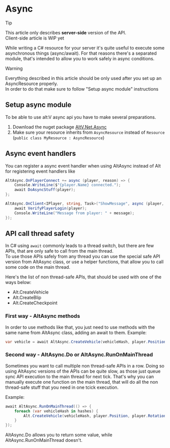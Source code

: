 # Async

> [!TIP]
> This article only describes **server-side** version of the API.<br>
> Client-side article is WIP yet

While writing a C# resource for your server it's quite useful to execute some asynchronous things (async/await).
For that reasons there's a separated module, that's intended to allow you to work safely in async conditions.

> [!WARNING]
> Everything described in this article should be only used after you set up an AsyncResource properly.<br>
> In order to do that make sure to follow "Setup async module" instructions

## Setup async module

To be able to use alt:V async api you have to make several preparations.

1. Download the nuget package [AltV.Net.Async](https://www.nuget.org/packages/AltV.Net.Async/)
2. Make sure your resource inherits from `AsyncResource` instead of `Resource` (`public class MyResource : AsyncResource`)

## Async event handlers

You can register a async event handler when using AltAsync instead of Alt for registering event handlers like

```cs
AltAsync.OnPlayerConnect += async (player, reason) => {
    Console.WriteLine($"{player.Name} connected.");
    await DoAsyncStuff(player);
};

AltAsync.OnClient<IPlayer, string, Task>("ShowMessage", async (player, message) => {
    await VerifyPlayerLogin(player);
    Console.WriteLine("Message from player: " + message);
});
```

## API call thread safety

In C# using `await` commonly leads to a thread switch, but there are few APIs, that are only safe to call from the main thread.<br>
To use those APIs safely from any thread you can use the special safe API version from AltAsync class, or use a helper functions, that allow you to call some code on the main thread.

Here's the list of non thread-safe APIs, that should be used with one of the ways below:
* Alt.CreateVehicle
* Alt.CreateBlip
* Alt.CreateCheckpoint

### First way - AltAsync methods

In order to use methods like that, you just need to use methods with the same name from AltAsync class, adding an await to them.
Example:
```cs
var vehicle = await AltAsync.CreateVehicle(vehicleHash, player.Position, player.Rotation)
```

### Second way - AltAsync.Do or AltAsync.RunOnMainThread

Sometimes you want to call multiple non thread-safe APIs in a row.
Doing so using AltAsync versions of the APIs can be quite slow, as those just queue sync API execution to the main thread for next tick.
That's why you can manually execute one function on the main thread, that will do all the non thread-safe stuff that you need in one tcick execution.

Example:
```cs
await AltAsync.RunOnMainThread(() => {
    foreach (var vehicleHash in hashes) {
        Alt.CreateVehicle(vehicleHash, player.Position, player.Rotation);
    }
});
```

AltAsync.Do allows you to return some value, while AltAsync.RunOnMainThread doesn't.